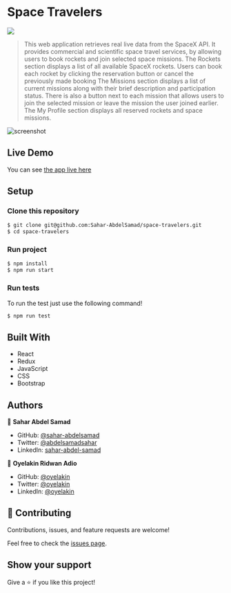 # Space Travelers

![](https://img.shields.io/badge/Microverse-blueviolet)
> This web application retrieves real live data from the SpaceX API. It provides commercial and scientific space travel services, by allowing users to book rockets and join selected space missions.
> The Rockets section displays a list of all available SpaceX rockets. Users can book each rocket by clicking the reservation button or cancel the previously made booking
> The Missions section displays a list of current missions along with their brief description and participation status. There is also a button next to each mission that allows users to join the selected mission or leave the mission the user joined earlier.
> The My Profile section displays all reserved rockets and space missions.

![screenshot](./Screenshot.gif)

## Live Demo

You can see [the app live here](https://space-travelers-hub-pair-programming.netlify.app/)

## Setup

### Clone this repository

```bash
$ git clone git@github.com:Sahar-AbdelSamad/space-travelers.git
$ cd space-travelers
```

### Run project

```bash
$ npm install
$ npm run start
```
### Run tests

To run the test just use the following command!

```bash
$ npm run test
```

## Built With

- React
- Redux
- JavaScript
- CSS
- Bootstrap

## Authors

👤 **Sahar Abdel Samad**

- GitHub: [@sahar-abdelsamad](https://github.com/Sahar-AbdelSamad)
- Twitter: [@abdelsamadsahar](https://twitter.com/AbdelSamadSahar)
- LinkedIn: [sahar-abdel-samad](https://www.linkedin.com/in/sahar-abdel-samad/)

👤 **Oyelakin Ridwan Adio**

- GitHub: [@oyelakin](https://github.com/oyelakinG9)
- Twitter: [@oyelakin](https://twitter.com/OyelakinG1)
- LinkedIn: [@oyelakin](https://www.linkedin.com/in/oyelakin-ridwan-4b4a02b6/)

## 🤝 Contributing

Contributions, issues, and feature requests are welcome!

Feel free to check the [issues page](https://github.com/Sahar-AbdelSamad/space-travelers/issues).

## Show your support

Give a ⭐️ if you like this project!

